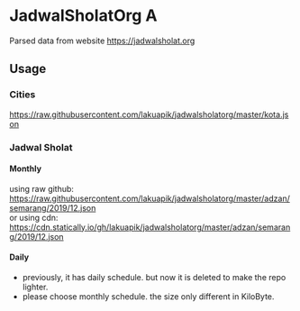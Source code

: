 # JadwalSholatOrg A

Parsed data from website https://jadwalsholat.org

## Usage

### Cities

https://raw.githubusercontent.com/lakuapik/jadwalsholatorg/master/kota.json

### Jadwal Sholat

#### Monthly
using raw github: https://raw.githubusercontent.com/lakuapik/jadwalsholatorg/master/adzan/semarang/2019/12.json  
or using cdn: https://cdn.statically.io/gh/lakuapik/jadwalsholatorg/master/adzan/semarang/2019/12.json

#### Daily
* previously, it has daily schedule. but now it is deleted to make the repo lighter.
* please choose monthly schedule. the size only different in KiloByte.
